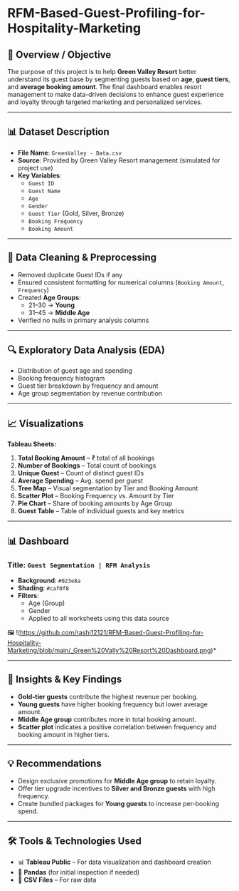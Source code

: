 # RFM-Based-Guest-Profiling-for-Hospitality-Marketing
## 📝 Overview / Objective

The purpose of this project is to help **Green Valley Resort** better understand its guest base by segmenting guests based on **age**, **guest tiers**, and **average booking amount**. The final dashboard enables resort management to make data-driven decisions to enhance guest experience and loyalty through targeted marketing and personalized services.

---

## 📊 Dataset Description

- **File Name**: `GreenValley - Data.csv`
- **Source**: Provided by Green Valley Resort management (simulated for project use)
- **Key Variables**:
  - `Guest ID`
  - `Guest Name`
  - `Age`
  - `Gender`
  - `Guest Tier` (Gold, Silver, Bronze)
  - `Booking Frequency`
  - `Booking Amount`

---

## 🧹 Data Cleaning & Preprocessing

- Removed duplicate Guest IDs if any
- Ensured consistent formatting for numerical columns (`Booking Amount`, `Frequency`)
- Created **Age Groups**:
  - 21–30 → **Young**
  - 31–45 → **Middle Age**
- Verified no nulls in primary analysis columns

---

## 🔍 Exploratory Data Analysis (EDA)

- Distribution of guest age and spending
- Booking frequency histogram
- Guest tier breakdown by frequency and amount
- Age group segmentation by revenue contribution

---

## 📈 Visualizations

**Tableau Sheets:**

1. **Total Booking Amount** – ₹ total of all bookings
2. **Number of Bookings** – Total count of bookings
3. **Unique Guest** – Count of distinct guest IDs
4. **Average Spending** – Avg. spend per guest
5. **Tree Map** – Visual segmentation by Tier and Booking Amount
6. **Scatter Plot** – Booking Frequency vs. Amount by Tier
7. **Pie Chart** – Share of booking amounts by Age Group
8. **Guest Table** – Table of individual guests and key metrics

---

## 📊 Dashboard

### Title: `Guest Segmentation | RFM Analysis`

- **Background**: `#023e8a`
- **Shading**: `#caf0f8`
- **Filters**:
  - Age (Group)
  - Gender
  - Applied to all worksheets using this data source

🖼️ !(https://github.com/rashi12121/RFM-Based-Guest-Profiling-for-Hospitality-Marketing/blob/main/_Green%20Vally%20Resort%20Dashboard.png)*

---

## 🧠 Insights & Key Findings

- **Gold-tier guests** contribute the highest revenue per booking.
- **Young guests** have higher booking frequency but lower average amount.
- **Middle Age group** contributes more in total booking amount.
- **Scatter plot** indicates a positive correlation between frequency and booking amount in higher tiers.

---

## 💡 Recommendations

- Design exclusive promotions for **Middle Age group** to retain loyalty.
- Offer tier upgrade incentives to **Silver and Bronze guests** with high frequency.
- Create bundled packages for **Young guests** to increase per-booking spend.

---

## 🛠️ Tools & Technologies Used

- 📊 **Tableau Public** – For data visualization and dashboard creation
- 🐼 **Pandas** (for initial inspection if needed)
- 📁 **CSV Files** – For raw data
